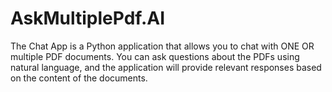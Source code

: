 # AskMultiplePdf.AI

The Chat App is a Python application that allows you to chat with ONE OR multiple PDF documents. You can ask questions about the PDFs using natural language, and the application will provide relevant responses based on the content of the documents.
